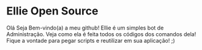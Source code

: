 # Ellie Open Source
Olá Seja Bem-vindo(a) a meu github! Ellie é um simples bot de Administração.
Veja como ela é feita todos os códigos dos comandos dela!
Fique a vontade para pegar scripts e reutilizar em sua aplicação! ;)
